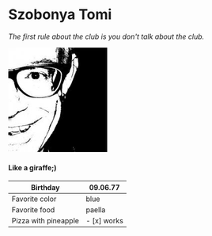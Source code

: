 # Szobonya Tomi
*The first rule about the club is you don't talk about the club.*

![Tomi](image/profilpic.jpg)

#### Like a giraffe;)


Birthday | 09.06.77
--- | --- 
Favorite color | blue 
Favorite food | paella 
Pizza with pineapple | - [x] works
